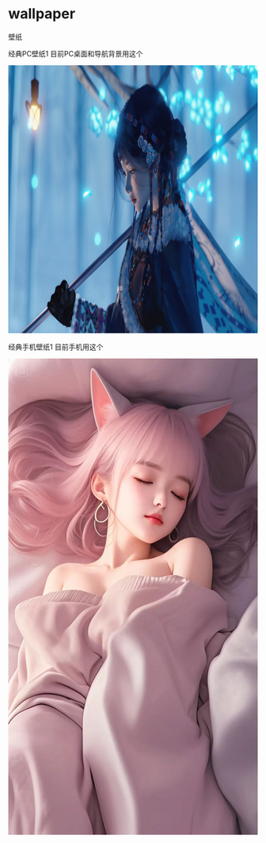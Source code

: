 # wallpaper
壁纸

经典PC壁纸1 目前PC桌面和导航背景用这个

<img src="https://raw.githubusercontent.com/mickeywaley/wallpaper/refs/heads/main/pc/3.jpg" alt="Mobile wallpaper" width="960" height="540" />


经典手机壁纸1 目前手机用这个

<img src="https://raw.githubusercontent.com/mickeywaley/wallpaper/refs/heads/main/Mobile_phone_wallpaper/1.jpg" alt="Mobile wallpaper" width="540" height="960" />

